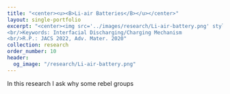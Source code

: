 ```yaml
---
title: "<center><u><B>Li-air Batteries</B></u></center>"
layout: single-portfolio
excerpt: "<center><img src='../images/research/Li-air-battery.png' style='width:200px;' alt=''></center>
<br/>Keywords: Interfacial Discharging/Charging Mechanism
<br/>R.P.: JACS 2022, Adv. Mater. 2020"
collection: research
order_number: 10
header: 
  og_image: "/research/Li-air-battery.png"
---
```


In this research I ask why some rebel groups 

